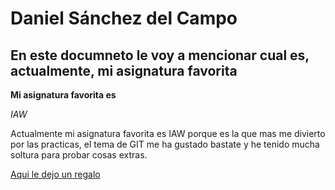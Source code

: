 # Daniel Sánchez del Campo
## En este documneto le voy a mencionar cual es, actualmente, mi asignatura favorita
**Mi asignatura favorita es**

*IAW*

Actualmente mi asignatura favorita es IAW porque es la que mas me divierto por las practicas, el tema de GIT me ha gustado bastate y he tenido mucha soltura para probar cosas extras.

[Aqui le dejo un regalo](https://es.wikipedia.org/wiki/Final_de_la_Liga_de_Campeones_de_la_UEFA_2013-14)

